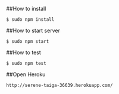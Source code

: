 ##How to install
```
$ sudo npm install
```
##How to start server
```
$ sudo npm start
```
##How to test
```
$ sudo npm test
```
##Open Heroku
```
http://serene-taiga-36639.herokuapp.com/
```
